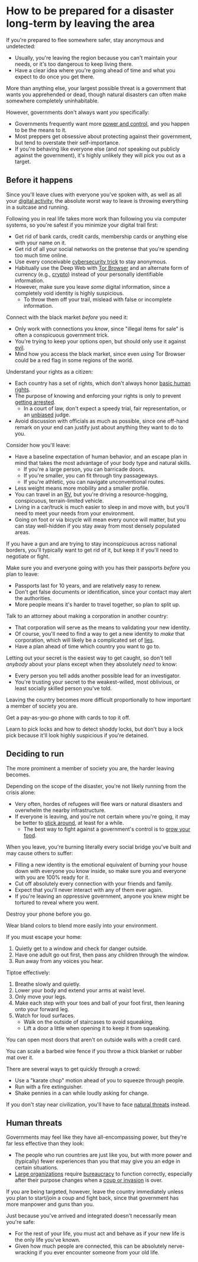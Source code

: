 
# How to be prepared for a disaster long-term by leaving the area

If you're prepared to flee somewhere safer, stay anonymous and undetected:

- Usually, you're leaving the region because you can't maintain your needs, or it's too dangerous to keep living there.
- Have a clear idea where you're going ahead of time and what you expect to do once you get there.

More than anything else, your largest possible threat is a government that wants you apprehended or dead, though natural disasters can often make somewhere completely uninhabitable.

However, governments don't always want *you* specifically:

- Governments frequently want more [power and control](power.md), and you happen to be the means to it.
- Most preppers get obsessive about protecting against their government, but tend to overstate their self-importance.
- If you're behaving like everyone else (and *not* speaking out publicly against the government), it's highly unlikely they will pick you out as a target.

## Before it happens

Since you'll leave clues with everyone you've spoken with, as well as all your [digital activity](computers-cysec.md), the absolute worst way to leave is throwing everything in a suitcase and running.

Following you in real life takes more work than following you via computer systems, so you're safest if you minimize your digital trail first:

- Get rid of bank cards, credit cards, membership cards or anything else with your name on it.
- Get rid of all your social networks on the pretense that you're spending too much time online.
- Use every conceivable [cybersecurity trick](safety-security.md) to stay anonymous.
- Habitually use the Deep Web with [Tor Browser](https://www.torproject.org/) and an alternate form of currency (e.g., [crypto](computers-blockchain.md)) instead of your personally identifiable information.
- However, make sure you leave *some* digital information, since a completely void identity is highly suspicious.
  - To throw them off your trail, mislead with false or incomplete information.

Connect with the black market *before* you need it:

- Only work with connections you *know*, since "illegal items for sale" is often a conspicuous government trick.
- You're trying to keep your options open, but should only use it against [evil](morality-evil.md).
- Mind how you access the black market, since even *using* Tor Browser could be a red flag in some regions of the world.

Understand your rights as a citizen:

- Each country has a set of rights, which don't always honor [basic human rights](boundaries.md).
- The purpose of knowing and enforcing your rights is only to prevent [getting arrested](legallysafe.md).
  - In a court of law, don't expect a speedy trial, fair representation, or an [unbiased](mind-bias.md) judge.
- Avoid discussion with officials as much as possible, since one off-hand remark on your end can justify just about anything they want to do to you.

Consider how you'll leave:

- Have a baseline expectation of human behavior, and an escape plan in mind that takes the most advantage of your body type and natural skills.
  - If you're a large person, you can barricade doors.
  - If you're smaller, you can fit through tiny passageways.
  - If you're athletic, you can navigate unconventional routes.
- Less weight means more mobility and a smaller profile.
- You can travel in an [RV](home-rv.md), but you're driving a resource-hogging, conspicuous, terrain-limited vehicle.
- Living in a car/truck is much easier to sleep in and move with, but you'll need to meet your needs from your environment.
- Going on foot or via bicycle will mean every ounce will matter, but you can stay well-hidden if you stay away from most densely populated areas.

If you have a gun and are trying to stay inconspicuous across national borders, you'll typically want to get rid of it, but keep it if you'll need to negotiate or fight.

Make sure you and everyone going with you has their passports *before* you plan to leave:

- Passports last for 10 years, and are relatively easy to renew.
- Don't get false documents or identification, since your contact may alert the authorities.
- More people means it's harder to travel together, so plan to split up.

Talk to an attorney about making a corporation in another country:

- That corporation will serve as the means to validating your new identity.
- Of course, you'll need to find a way to get a new identity to *make* that corporation, which will likely be a complicated set of [lies](people-lying.md).
- Have a plan ahead of time which country you want to go to.

Letting out your secret is the easiest way to get caught, so don't tell *anybody* about your plans except when they absolutely *need* to know:

- Every person you tell adds another possible lead for an investigator.
- You're trusting your secret to the weakest-willed, most oblivious, or least socially skilled person you've told.

Leaving the country becomes more difficult proportionally to how important a member of society you are.

Get a pay-as-you-go phone with cards to top it off.

Learn to pick locks and how to detect shoddy locks, but don't buy a lock pick because it'll look highly suspicious if you're detained.

## Deciding to run

The more prominent a member of society you are, the harder leaving becomes.

Depending on the scope of the disaster, you're not likely running from the crisis alone:

- Very often, hordes of refugees will flee wars or natural disasters and overwhelm the nearby infrastructure.
- If everyone is leaving, and you're not certain where you're going, it may be better to [stick around](hardship-disaster-2_long-stay.md), at least for a while.
  - The best way to fight against a government's control is to [grow your food](horticulture.md).

When you leave, you're burning literally every social bridge you've built and may cause others to suffer:

- Filling a new identity is the emotional equivalent of burning your house down with everyone you know inside, so make sure you and everyone with you are 100% ready for it.
- Cut off absolutely every connection with your friends and family.
- Expect that you'll never interact with any of them ever again.
- If you're leaving an oppressive government, anyone you knew might be tortured to reveal where you went.

Destroy your phone before you go.

Wear bland colors to blend more easily into your environment.

If you must escape your home:

1. Quietly get to a window and check for danger outside.
2. Have one adult go out first, then pass any children through the window.
3. Run away from any voices you hear.

Tiptoe effectively:

1. Breathe slowly and quietly.
2. Lower your body and extend your arms at waist level.
3. Only move your legs.
4. Make each step with your toes and ball of your foot first, then leaning onto your forward leg.
5. Watch for loud surfaces.
   - Walk on the outside of staircases to avoid squeaking.
   - Lift a door a little when opening it to keep it from squeaking.

You can open most doors that aren't on outside walls with a credit card.

You can scale a barbed wire fence if you throw a thick blanket or rubber mat over it.

There are several ways to get quickly through a crowd:

- Use a "karate chop" motion ahead of you to squeeze through people.
- Run with a fire extinguisher.
- Shake pennies in a can while loudly asking for change.

If you don't stay near civilization, you'll have to face [natural threats](safety-nature.md) instead.

## Human threats

Governments may feel like they have all-encompassing power, but they're far less effective than they look:

- The people who run countries are just like you, but with more power and (typically) fewer experiences than you that may give you an edge in certain situations.
- [Large organizations](groupslarge.md) require [bureaucracy](bureaucracy.md) to function correctly, especially after their purpose changes when a [coup or invasion](hardship-war.md) is over.

If you are being targeted, however, leave the country immediately unless you plan to start/join a coup and fight back, since that government has more manpower and guns than you.

Just because you've arrived and integrated doesn't necessarily mean you're safe:

- For the rest of your life, you must act and behave as if your new life is the only life you've known.
- Given how much people are connected, this can be absolutely nerve-wracking if you ever encounter someone from your old life.
